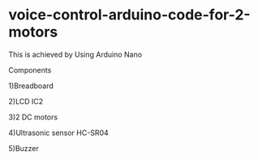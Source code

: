 # voice-control-arduino-code-for-2-motors

This is achieved by Using Arduino Nano

Components

1)Breadboard

2)LCD IC2

3)2 DC motors

4)Ultrasonic sensor HC-SR04

5)Buzzer

